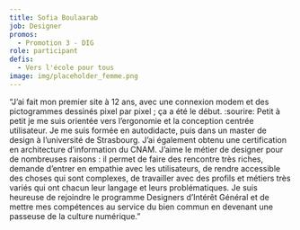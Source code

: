 ```yaml
---
title: Sofia Boulaarab
job: Designer
promos:
  - Promotion 3 - DIG
role: participant
defis:
  - Vers l'école pour tous
image: img/placeholder_femme.png
---
```


“J’ai fait mon premier site à 12 ans, avec une connexion modem et des pictogrammes dessinés pixel par pixel ; ça a été le début. :sourire: Petit à petit je me suis orientée vers l’ergonomie et la conception centrée utilisateur. Je me suis formée en autodidacte, puis dans un master de design à l’université de Strasbourg. J’ai également obtenu une certification en architecture d’information du CNAM. J’aime le métier de designer pour de nombreuses raisons : il permet de faire des rencontre très riches, demande d’entrer en empathie avec les utilisateurs, de rendre accessible des choses qui sont complexes, de travailler avec des profils et métiers très variés qui ont chacun leur langage et leurs problématiques. Je suis heureuse de rejoindre le programme Designers d’Intérêt Général et de mettre mes compétences au service du bien commun en devenant une passeuse de la culture numérique.”
